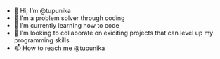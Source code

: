 - 👋 Hi, I’m @tupunika
- 👀 I’m a problem solver through coding
- 🌱 I’m currently learning how to code
- 💞️ I’m looking to collaborate on exiciting projects that can level up my programming skills
- 📫 How to reach me @tupunika

<!---
tupunika/tupunika is a ✨ special ✨ repository because its `README.md` (this file) appears on your GitHub profile.
You can click the Preview link to take a look at your changes.
--->
